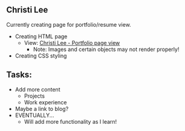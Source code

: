 ## Christi Lee
Currently creating page for portfolio/resume view.
- Creating HTML page
   - View: [Christi Lee - Portfolio page view](https://htmlpreview.github.io/?https://github.com/Honeybee-Lee/Christi-Lee-Portfolio/blob/master/css-portfolio/index.html)
      - Note: Images and certain objects may not render properly!
- Creating CSS styling

## Tasks:
- Add more content
   - Projects
   - Work experience
- Maybe a link to blog?
- EVENTUALLY...
   - Will add more functionality as I learn!
